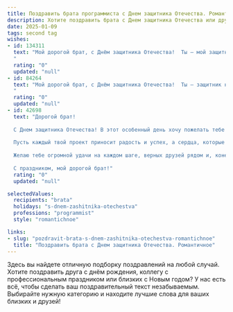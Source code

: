 ```yaml
---
title: Поздравить брата программиста с Днем защитника Отечества. Романтичное
description: Хотите поздравить брата с Днем защитника Отечества или другим праздником? Наш ИИ создаст незабываемое поздравление, а вы обязательно выделитесь среди других.  
date: 2025-01-09
tags: second tag
wishes:
- id: 134311
  text: "Мой дорогой брат, с Днём защитника Отечества!  Ты – мой защитник, мой надежный тыл,  мой  герой в мире кода и алгоритмов. Твоя  программистская душа, способная  создавать целые миры,  восхищает меня. Пусть твой  внутренний рыцарь всегда остается сильным и непокорённым, а  любовь и  вдохновение будут твоим  надежным оружием в  любой битве.  Я  люблю тебя!
  "
  rating: "0"
  updated: "null"
- id: 84264
  text: "Мой дорогой брат, с Днём защитника Отечества!  Ты – защитник не только нашей Родины, но и нашего семейного очага, моя опора и надежда.  Твой ум, твой талант программиста, твоя способность создавать целые миры из кода – это настоящая сила, которая вдохновляет и восхищает. Пусть в твоей жизни всегда будет место для любви, веры и счастья, а звезды на твоем пути программиста горят так же ярко, как твоя любовь к жизни.  Целую тебя крепко!
  "
  rating: "0"
  updated: "null"
- id: 42698
  text: "Дорогой брат!
  
  С Днем защитника Отечества! В этот особенный день хочу пожелать тебе не только смелости и уверенности в своих силах, но и вдохновения для новых свершений. Как талантливый программист, ты создаешь не просто коды, а настоящие миры, где твои идеи оживают и обретает форму.
  
  Пусть каждый твой проект приносит радость и успех, а сердца, которые ты покоряешь своим умом и талантом, наполняются теплом и светом. Ты — защитник не только нашей семейной крепости, но и всех, кто ищет надежду и поддержку в трудные времена.
  
  Желаю тебе огромной удачи на каждом шаге, верных друзей рядом и, конечно же, любви, которая будет вдохновлять на новые высоты.
  
  С праздником, мой дорогой брат!"
  rating: "0"
  updated: "null"

selectedValues:
  recipients: "brata"
  holidays: "s-dnem-zashitnika-otechestva"
  professions: "programmist"
  style: "romantichnoe"

links:
- slug: "pozdravit-brata-s-dnem-zashitnika-otechestva-romantichnoe"
  title: "Поздравить брата с Днем защитника Отечества. Романтичное"
---
```


Здесь вы найдете отличную подборку поздравлений на любой случай.
Хотите поздравить друга с днём рождения, коллегу с профессиональным праздником или близких с Новым годом? У нас есть всё, чтобы сделать ваш поздравительный текст незабываемым. Выбирайте нужную категорию и находите лучшие слова для ваших близких и друзей!
